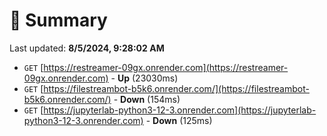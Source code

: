 # 📖 Summary
Last updated: **8/5/2024, 9:28:02 AM**

- `GET` [https://restreamer-09gx.onrender.com](https://restreamer-09gx.onrender.com) - **Up** (23030ms)
- `GET` [https://filestreambot-b5k6.onrender.com/](https://filestreambot-b5k6.onrender.com/) - **Down** (154ms)
- `GET` [https://jupyterlab-python3-12-3.onrender.com](https://jupyterlab-python3-12-3.onrender.com) - **Down** (125ms)
